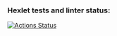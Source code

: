 ### Hexlet tests and linter status:
[![Actions Status](https://github.com/L1xe1n/java-project-lvl1/workflows/hexlet-check/badge.svg)](https://github.com/L1xe1n/java-project-lvl1/actions)